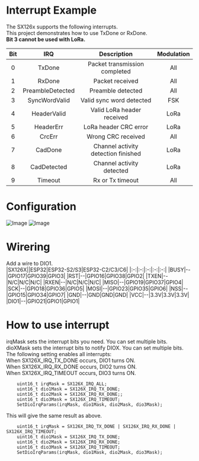 # Interrupt Example   
The SX126x supports the following interrupts.   
This project demonstrates how to use TxDone or RxDone.   
__Bit 3 cannot be used with LoRa.__   

|Bit|IRQ|Description|Modulation|
|:-:|:-:|:-:|:-:|
|0|TxDone|Packet transmission completed|All|
|1|RxDone|Packet received|All|
|2|PreambleDetected|Preamble detected|All|
|3|SyncWordValid|Valid sync word detected|FSK|
|4|HeaderValid|Valid LoRa header received|LoRa|
|5|HeaderErr|LoRa header CRC error|LoRa|
|6|CrcErr|Wrong CRC received|All|
|7|CadDone|Channel activity detection finished|LoRa|
|8|CadDetected|Channel activity detected|LoRa|
|9|Timeout|Rx or Tx timeout|All|


# Configuration   
![Image](https://github.com/user-attachments/assets/381a395e-e04f-4fdd-9579-f8353d44245b)
![Image](https://github.com/user-attachments/assets/292df250-48d8-489c-9beb-1ecaba7fc37c)

# Wirering
Add a wire to DIO1.   
|SX126X||ESP32|ESP32-S2/S3|ESP32-C2/C3/C6|
|:-:|:-:|:-:|:-:|:-:|
|BUSY|--|GPIO17|GPIO39|GPIO3|
|RST|--|GPIO16|GPIO38|GPIO2|
|TXEN|--|N/C|N/C|N/C|
|RXEN|--|N/C|N/C|N/C|
|MISO|--|GPIO19|GPIO37|GPIO4|
|SCK|--|GPIO18|GPIO36|GPIO5|
|MOSI|--|GPIO23|GPIO35|GPIO6|
|NSS|--|GPIO15|GPIO34|GPIO7|
|GND|--|GND|GND|GND|
|VCC|--|3.3V|3.3V|3.3V|
|DIO1|--|GPIO21|GPIO1|GPIO1|

# How to use interrupt
irqMask sets the interrupt bits you need. You can set multiple bits.   
dioXMask sets the interrupt bits to notify DIOX. You can set multiple bits.   
The following setting enables all interrupts:   
When SX126X_IRQ_TX_DONE occurs, DIO1 turns ON.   
When SX126X_IRQ_RX_DONE occurs, DIO2 turns ON.   
When SX126X_IRQ_TIMEOUT occurs, DIO3 turns ON.   
```
    uint16_t irqMask = SX126X_IRQ_ALL;
    uint16_t dio1Mask = SX126X_IRQ_TX_DONE;
    uint16_t dio2Mask = SX126X_IRQ_RX_DONE;;
    uint16_t dio3Mask = SX126X_IRQ_TIMEOUT;
    SetDioIrqParams(irqMask, dio1Mask, dio2Mask, dio3Mask);
```

This will give the same result as above.   
```
    uint16_t irqMask = SX126X_IRQ_TX_DONE | SX126X_IRQ_RX_DONE | SX126X_IRQ_TIMEOUT;
    uint16_t dio1Mask = SX126X_IRQ_TX_DONE;
    uint16_t dio2Mask = SX126X_IRQ_RX_DONE;
    uint16_t dio3Mask = SX126X_IRQ_TIMEOUT;
    SetDioIrqParams(irqMask, dio1Mask, dio2Mask, dio3Mask);
```
